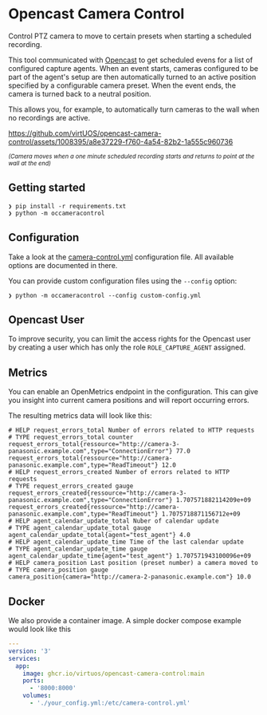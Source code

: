 # Opencast Camera Control

Control PTZ camera to move to certain presets when starting a scheduled recording.

This tool communicated with [Opencast](https://opencast.org) to get scheduled
evens for a list of configured capture agents. When an event starts, cameras
configured to be part of the agent's setup are then automatically turned to an
active position specified by a configurable camera preset. When the event ends,
the camera is turned back to a neutral position.

This allows you, for example, to automatically turn cameras to the wall when no
recordings are active.

https://github.com/virtUOS/opencast-camera-control/assets/1008395/a8e37229-f760-4a54-82b2-1a555c960736

<small><i>(Camera moves when a one minute scheduled recording starts and returns to point at the wall at the end)</i></small>

## Getting started

```
❯ pip install -r requirements.txt
❯ python -m occameracontrol
```


## Configuration

Take a look at the [camera-control.yml](camera-control.yml) configuration file.
All available options are documented in there.

You can provide custom configuration files using the `--config` option:

```
❯ python -m occameracontrol --config custom-config.yml
```

## Opencast User

To improve security, you can limit the access rights for the Opencast user by
creating a user which has only the role `ROLE_CAPTURE_AGENT` assigned.

## Metrics

You can enable an OpenMetrics endpoint in the configuration. This can give you
insight into current camera positions and will report occurring errors.

The resulting metrics data will look like this:

```properties
# HELP request_errors_total Number of errors related to HTTP requests
# TYPE request_errors_total counter
request_errors_total{ressource="http://camera-3-panasonic.example.com",type="ConnectionError"} 77.0
request_errors_total{ressource="http://camera-panasonic.example.com",type="ReadTimeout"} 12.0
# HELP request_errors_created Number of errors related to HTTP requests
# TYPE request_errors_created gauge
request_errors_created{ressource="http://camera-3-panasonic.example.com",type="ConnectionError"} 1.707571882114209e+09
request_errors_created{ressource="http://camera-panasonic.example.com",type="ReadTimeout"} 1.7075718871156712e+09
# HELP agent_calendar_update_total Nuber of calendar update
# TYPE agent_calendar_update_total gauge
agent_calendar_update_total{agent="test_agent"} 4.0
# HELP agent_calendar_update_time Time of the last calendar update
# TYPE agent_calendar_update_time gauge
agent_calendar_update_time{agent="test_agent"} 1.707571943100096e+09
# HELP camera_position Last position (preset number) a camera moved to
# TYPE camera_position gauge
camera_position{camera="http://camera-2-panasonic.example.com"} 10.0
```

## Docker

We also provide a container image.
A simple docker compose example would look like this

```yaml
---
version: '3'
services:
  app:
    image: ghcr.io/virtuos/opencast-camera-control:main
    ports:
      - '8000:8000'
    volumes:
      - './your_config.yml:/etc/camera-control.yml'
```
